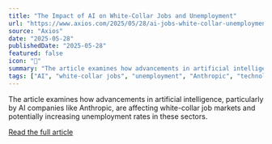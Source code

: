 ```yaml
---
title: "The Impact of AI on White-Collar Jobs and Unemployment"
url: "https://www.axios.com/2025/05/28/ai-jobs-white-collar-unemployment-anthropic"
source: "Axios"
date: "2025-05-28"
publishedDate: "2025-05-28"
featured: false
icon: "📰"
summary: "The article examines how advancements in artificial intelligence, particularly by AI companies like Anthropic, are affecting white-collar job markets and potentially increasing unemployment rates in these sectors."
tags: ["AI", "white-collar jobs", "unemployment", "Anthropic", "technology impact"]
---
```


The article examines how advancements in artificial intelligence, particularly by AI companies like Anthropic, are affecting white-collar job markets and potentially increasing unemployment rates in these sectors.

[Read the full article](https://www.axios.com/2025/05/28/ai-jobs-white-collar-unemployment-anthropic)
